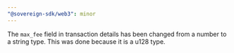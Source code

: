 ```yaml
---
"@sovereign-sdk/web3": minor
---
```


The `max_fee` field in transaction details has been changed from a number to a string type. This was done because it is a u128 type.
